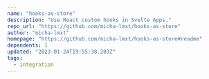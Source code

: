 ```yaml
---
name: "hooks-as-store"
description: "Use React custom hooks in Svelte Apps."
repo_url: "https://github.com/micha-lmxt/hooks-as-store"
author: "micha-lmxt"
homepage: "https://github.com/micha-lmxt/hooks-as-store#readme"
dependents: 1
updated: "2023-01-24T19:55:38.203Z"
tags: 
  - integration
---
```

